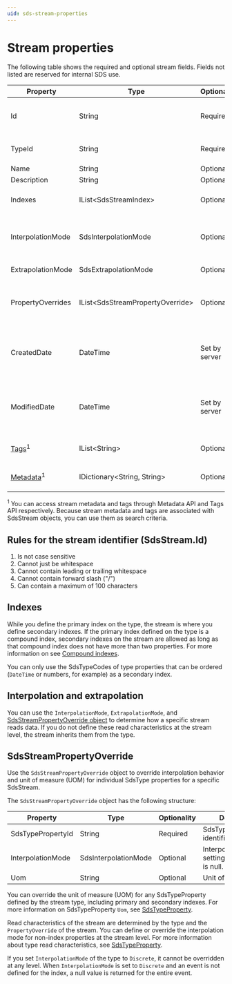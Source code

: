 ```yaml
---
uid: sds-stream-properties
---
```


# Stream properties

The following table shows the required and optional stream fields. Fields not listed are reserved for internal SDS use.

| Property | Type | Optionality | Searchable | Details |
| --- | --- | --- | --- | --- |
| Id | String | Required | Yes | An identifier for referencing the stream. For identifier rules, see [Rules for the stream identifier](#rules-for-the-stream-identifier-sdsstreamid). |
| TypeId | String | Required | Yes | The SdsType identifier of the type to be used for this stream. |
| Name | String | Optional | Yes | Friendly name. |
| Description | String | Optional | Yes | Description text. |
| Indexes | IList\<SdsStreamIndex\> | Optional | No | Used to define secondary indexes for stream. For more information, see [Indexes](#indexes). |
| InterpolationMode | SdsInterpolationMode | Optional | No | Interpolation setting of the stream. Default is null. For more information, see [Interpolation and extrapolation](#interpolation-and-extrapolation). |
| ExtrapolationMode | SdsExtrapolationMode | Optional | No | Extrapolation setting of the stream. Default is null. |
| PropertyOverrides | IList\<SdsStreamPropertyOverride\> | Optional | No | Used to define unit of measure and interpolation mode overrides for a stream. For more information, see [SdsStreamPropertyOverride](#sdsstreampropertyoverride). |
| CreatedDate | DateTime | Set by server | No | Timestamp in ISO 8601 extended format and UTC time standard when the SdsStream was created. Cannot be modified by users. |
| ModifiedDate | DateTime | Set by server | No | Timestamp in ISO 8601 extended format and UTC time standard when the SdsStream was last modified. Cannot be modified by users. |
| [Tags](xref:sds-streams-tags)<sup>1</sup> | IList\<String\> | Optional | Yes | A list of tags denoting special attributes or categories. |
| [Metadata](xref:sds-streams-metadata)<sup>1</sup> | IDictionary\<String, String\> | Optional | Yes | A dictionary of string keys and associated string values. |

<sup>1</sup> You can access stream metadata and tags through Metadata API and Tags API respectively. Because stream metadata and tags are associated with SdsStream objects, you can use them as search criteria.

## Rules for the stream identifier (SdsStream.Id)

1. Is not case sensitive
2. Cannot just be whitespace
3. Cannot contain leading or trailing whitespace
4. Cannot contain forward slash ("/")
5. Can contain a maximum of 100 characters

## Indexes

While you define the primary index on the type, the stream is where you define secondary indexes. If the primary index defined on the type is a compound index, secondary indexes on the stream are allowed as long as that compound index does not have more than two properties. For more information on see [Compound indexes](xref:sdsIndexes#compound-indexes).

<!-- Secondary indexes apply to a single property. In other words, there are no compound secondary indexes.-->

You can only use the SdsTypeCodes of type properties that can be ordered (`DateTime` or numbers, for example) as a secondary index.

## Interpolation and extrapolation

You can use the `InterpolationMode`, `ExtrapolationMode`, and [SdsStreamPropertyOverride object](#sdsstreampropertyoverride) to determine how a specific stream reads data. If you do not define these read characteristics at the stream level, the stream inherits them from the type.

## SdsStreamPropertyOverride

Use the `SdsStreamPropertyOverride` object to override interpolation behavior and unit of measure (UOM) for individual SdsType properties for a specific SdsStream.

The `SdsStreamPropertyOverride` object has the following structure:

| Property | Type | Optionality | Details |
| --- | --- | --- | --- |
| SdsTypePropertyId | String | Required | SdsTypeProperty identifier. |
| InterpolationMode | SdsInterpolationMode | Optional | Interpolation setting. Default is null. |
| Uom | String | Optional | Unit of measure. |

You can override the unit of measure (UOM) for any SdsTypeProperty defined by the stream type, including primary and secondary indexes. For more information on SdsTypeProperty `Uom`, see [SdsTypeProperty](xref:sds-sdstypes-props#sdstypeproperty).

Read characteristics of the stream are determined by the type and the `PropertyOverride` of the stream. You can define or override the interpolation mode for non-index properties at the stream level. For more information about type read characteristics, see [SdsTypeProperty](xref:sds-sdstypes-props#sdstypeproperty).

If you set `InterpolationMode` of the type to `Discrete`, it cannot be overridden at any level. When `InterpolationMode` is set to `Discrete` and an event is not defined for the index, a null value is returned for the entire event.
